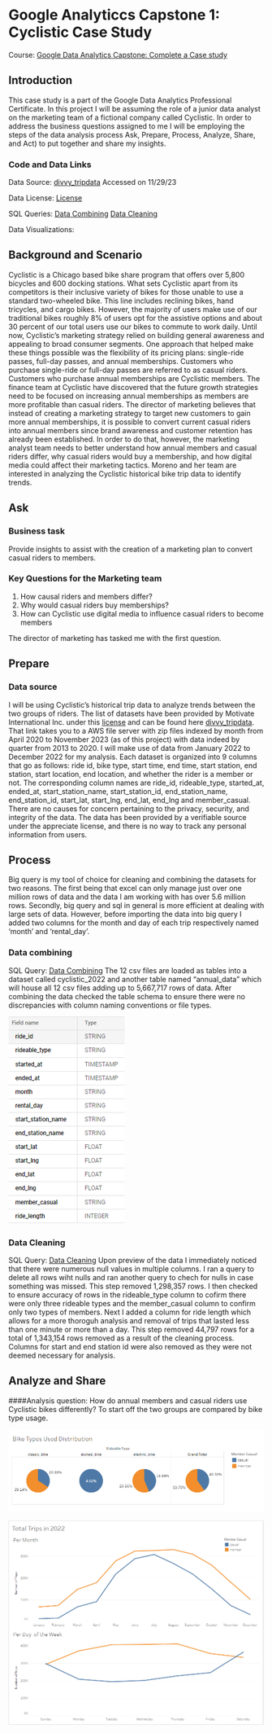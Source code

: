 # Google Analyticcs Capstone 1: Cyclistic Case Study
Course: [Google Data Analytics Capstone: Complete a Case study](https://www.coursera.org/learn/google-data-analytics-capstone)

## Introduction
This case study is a part of the Google Data Analytics Professional Certificate. In this project I will be assuming the role of a junior data analyst on the marketing team of a fictional company called Cyclistic. In order to address the business questions assigned to me I will be employing the steps of the data analysis process Ask, Prepare, Process, Analyze, Share, and Act) to put together and share my insights. 
### Code and Data Links
Data Source: [divvy_tripdata](https://divvy-tripdata.s3.amazonaws.com/index.html) Accessed on 11/29/23

Data License: [License](https://divvybikes.com/data-license-agreement)

SQL Queries:
[Data Combining](https://github.com/kaetech/Cyclistic-Case-Study/blob/main/Data%20Combining.sql)
[Data Cleaning](https://github.com/kaetech/Cyclistic-Case-Study/blob/main/Data%20Cleaning.sql)

Data Visualizations:

## Background and Scenario 
Cyclistic is a Chicago based bike share program that offers over 5,800 bicycles and 600 docking stations. What sets Cyclistic apart from its competitors is their inclusive variety of bikes for those unable to use a standard two-wheeled bike. This line includes reclining bikes, hand tricycles, and cargo bikes. However, the majority of users make use of our traditional bikes roughly 8% of users opt for the assistive options and about 30 percent of our total users use our bikes to commute to work daily. 
Until now, Cyclistic’s marketing strategy relied on building general awareness and appealing to broad consumer segments. One approach that helped make these things possible was the flexibility of its pricing plans: single-ride passes, full-day passes, and annual memberships. Customers who purchase single-ride or full-day passes are referred to as casual riders. Customers who purchase annual memberships are Cyclistic members. 
The finance team at Cyclistic have discovered that the future growth strategies need to be focused on increasing annual memberships as members are more profitable than casual riders. The director of marketing believes that instead of creating a marketing strategy to target new customers to gain more annual memberships, it is possible to convert current casual riders into annual members since brand awareness and customer retention has already been established. 
In order to do that, however, the marketing analyst team needs to better understand how annual members and casual riders differ, why casual riders would buy a membership, and how digital media could affect their marketing tactics. Moreno and her team are interested in analyzing the Cyclistic historical bike trip data to identify trends. 
## Ask 
### Business task 
Provide insights to assist with the creation of a marketing plan to convert casual riders to members.
### Key Questions for the Marketing team 
1. How causal riders and members differ?
1. Why would casual riders buy memberships?
1. How can Cyclistic use digital media to influence casual riders to become members
   
The director of marketing has tasked me with the first question. 
## Prepare 
### Data source 
I will be using Cyclistic’s historical trip data to analyze trends between the two groups of riders. The list of datasets have been provided by Motivate International Inc. under this [license](https://divvybikes.com/data-license-agreement) and can be found here [divvy_tripdata](https://divvy-tripdata.s3.amazonaws.com/index.html). That link takes you to a AWS file server with zip files indexed by month from April 2020 to November 2023 (as of this project) with data indeed by quarter from 2013 to 2020. I will make use of data from January 2022 to December 2022 for my analysis. Each dataset is organized into 9 columns that go as follows: ride id, bike type, start time, end time, start station, end station, start location, end location, and whether the rider is a member or not. The corresponding column names are ride_id, rideable_type, started_at, ended_at, start_station_name, start_station_id, end_station_name, end_station_id, start_lat, start_lng, end_lat, end_lng and member_casual. There are no causes for concern pertaining to the privacy, security, and integrity of the data. The data has been provided by a verifiable source under the appreciate license, and there is no way to track any personal information from users. 
## Process 
Big query is my tool of choice for cleaning and combining the datasets for two reasons. The first being that excel can only manage just over one million rows of data and the data I am working with has over 5.6 million rows. Secondly, big query and sql in general is more efficient at dealing with large sets of data. However, before importing the data into big query I added two columns for the month and day of each trip respectively named ‘month’ and ‘rental_day’. 
### Data combining 
SQL Query: [Data Combining](https://github.com/kaetech/Cyclistic-Case-Study/blob/main/Data%20Combining.sql)
The 12 csv files are loaded as tables into a dataset called cyclistic_2022 and another table named “annual_data” which will house all 12 csv files adding up to 5,667,717 rows of data. After combining the data checked the table schema to ensure there were no discrepancies with column naming conventions or file types. 

![Field names and data types for the combined table called annual_data](https://github.com/kaetech/Cyclistic-Case-Study/blob/main/images/Screenshot%202023-12-14%20002041.png)

### Data Cleaning
SQL Query: [Data Cleaning](https://github.com/kaetech/Cyclistic-Case-Study/blob/main/Data%20Cleaning.sql) 
Upon preview of the data I immediately noticed that there were numerous null values in multiple columns. I ran a query to delete all rows wiht nulls and ran another query to chech for nulls in case something was missed. This step removed 1,298,357 rows. I then checked to ensure accuracy of rows in the rideable_type column to cofirm there were only three rideable types and the member_casual column to confirm only two types of members. Next I added a column for ride length which allows for a more thoroguh analysis and removal of trips that lasted less than one minute or more than a day. This step removed 44,797 rows for a total of 1,343,154 rows removed as a result of the cleaning process. Columns for start and end station id were also removed as they were not deemed necessary for analysis. 
## Analyze and Share
####Analysis question: How do annual members and casual riders use Cyclistic bikes differently?
To start off the two groups are compared by bike type usage. 

![Pie charts displaying bike type usage between casual riders and members](https://github.com/kaetech/Cyclistic-Case-Study/blob/main/images/Screenshot%202023-12-14%20015501.png)

![Line Graph showing how many trips members and casual riders took throughout the year 2022](https://github.com/kaetech/Cyclistic-Case-Study/blob/main/images/Screenshot%202023-12-14%20014643.png)
